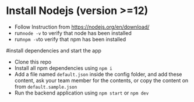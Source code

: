 
# Install Nodejs (version >=12)
* Follow Instruction from https://nodejs.org/en/download/
* run`node -v` to verify that node has been installed 
* run`npm -v`to verify that npm has been installed 

#install dependencies and start the app
* Clone this repo
* Install all npm dependencies using `npm i`
* Add a file named `default.json` inside the config folder, and add these content, ask your team member for the contents, or copy the content on from `default.sample.json`
* Run the backend application using `npm start` or `npm dev`


